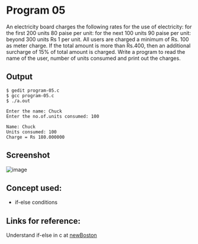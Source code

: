 # Program 05

An electricity board charges the following rates for the use of electricity: for the first 200 units 80 paise per unit: for the next 100 units 90 paise per unit: beyond 300 units Rs 1 per unit. All users are charged a minimum of Rs. 100 as meter charge. If the total amount is more than Rs.400, then an additional surcharge of 15% of total amount is charged. Write a program to read the name of the user, number of units consumed and print out the charges.

## Output

```shell
$ gedit program-05.c 
$ gcc program-05.c
$ ./a.out

Enter the name: Chuck
Enter the no.of.units consumed: 100

Name: Chuck 
Units consumed: 100
Charge = Rs 180.000000

```

## Screenshot

![image](https://user-images.githubusercontent.com/44167922/50256115-c7d81a00-041a-11e9-88cc-75172e510f01.png)

## Concept used:

- if-else conditions

## Links for reference:

Understand if-else in c at [newBoston](https://www.youtube.com/watch?v=KgVzRmUPsdo&index=19&list=PL6gx4Cwl9DGAKIXv8Yr6nhGJ9Vlcjyymq "Link to YouTube video")
